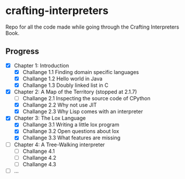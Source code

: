 # crafting-interpreters
Repo for all the code made while going through the Crafting Interpreters Book.

## Progress
- [X] Chapter 1: Introduction
    - [X] Challange 1.1 Finding domain specific languages
    - [X] Challange 1.2 Hello world in Java
    - [X] Challange 1.3 Doubly linked list in C
- [X] Chapter 2: A Map of the Territory (stopped at 2.1.7)
    - [ ] Challange 2.1 Inspecting the source code of CPython
    - [X] Challange 2.2 Why not use JIT
    - [X] Challange 2.3 Why Lisp comes with an interpreter
- [X] Chapter 3: The Lox Language
    - [X] Challange 3.1 Writing a little lox program
    - [X] Challange 3.2 Open questions about lox
    - [X] Challange 3.3 What features are missing
- [ ] Chapter 4: A Tree-Walking interpreter
    - [ ] Challange 4.1 
    - [ ] Challange 4.2 
    - [ ] Challange 4.3 
- [ ] ...
